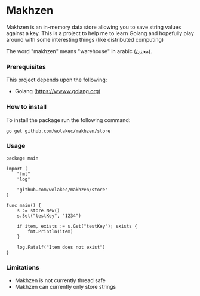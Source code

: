 # Makhzen
Makhzen is an in-memory data store allowing you to save string values against a key. This is a project to help me to learn Golang and hopefully play around with some interesting things (like distributed computing)

The word "makhzen" means "warehouse" in arabic (مخزن‎).

### Prerequisites
This project depends upon the following:
  - Golang (https://wwww.golang.org)

### How to install
To install the package run the following command:
```
go get github.com/wolakec/makhzen/store
```

### Usage
```
package main

import (
	"fmt"
	"log"

	"github.com/wolakec/makhzen/store"
)

func main() {
	s := store.New()
	s.Set("testKey", "1234")

	if item, exists := s.Get("testKey"); exists {
		fmt.Println(item)
	}

	log.Fatalf("Item does not exist")
}
```

### Limitations
- Makhzen is not currently thread safe
- Makhzen can currently only store strings